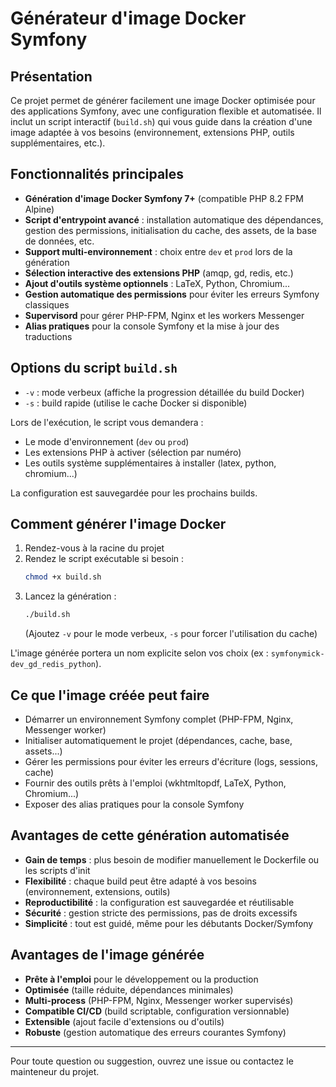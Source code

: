# Générateur d'image Docker Symfony

## Présentation

Ce projet permet de générer facilement une image Docker optimisée pour des applications Symfony, avec une configuration flexible et automatisée. Il inclut un script interactif (`build.sh`) qui vous guide dans la création d'une image adaptée à vos besoins (environnement, extensions PHP, outils supplémentaires, etc.).

## Fonctionnalités principales

- **Génération d'image Docker Symfony 7+** (compatible PHP 8.2 FPM Alpine)
- **Script d'entrypoint avancé** : installation automatique des dépendances, gestion des permissions, initialisation du cache, des assets, de la base de données, etc.
- **Support multi-environnement** : choix entre `dev` et `prod` lors de la génération
- **Sélection interactive des extensions PHP** (amqp, gd, redis, etc.)
- **Ajout d'outils système optionnels** : LaTeX, Python, Chromium...
- **Gestion automatique des permissions** pour éviter les erreurs Symfony classiques
- **Supervisord** pour gérer PHP-FPM, Nginx et les workers Messenger
- **Alias pratiques** pour la console Symfony et la mise à jour des traductions

## Options du script `build.sh`

- `-v` : mode verbeux (affiche la progression détaillée du build Docker)
- `-s` : build rapide (utilise le cache Docker si disponible)

Lors de l'exécution, le script vous demandera :
- Le mode d'environnement (`dev` ou `prod`)
- Les extensions PHP à activer (sélection par numéro)
- Les outils système supplémentaires à installer (latex, python, chromium...)

La configuration est sauvegardée pour les prochains builds.

## Comment générer l'image Docker

1. Rendez-vous à la racine du projet
2. Rendez le script exécutable si besoin :
   ```bash
   chmod +x build.sh
   ```
3. Lancez la génération :
   ```bash
   ./build.sh
   ```
   (Ajoutez `-v` pour le mode verbeux, `-s` pour forcer l'utilisation du cache)

L'image générée portera un nom explicite selon vos choix (ex : `symfonymick-dev_gd_redis_python`).

## Ce que l'image créée peut faire

- Démarrer un environnement Symfony complet (PHP-FPM, Nginx, Messenger worker)
- Initialiser automatiquement le projet (dépendances, cache, base, assets...)
- Gérer les permissions pour éviter les erreurs d'écriture (logs, sessions, cache)
- Fournir des outils prêts à l'emploi (wkhtmltopdf, LaTeX, Python, Chromium...)
- Exposer des alias pratiques pour la console Symfony

## Avantages de cette génération automatisée

- **Gain de temps** : plus besoin de modifier manuellement le Dockerfile ou les scripts d'init
- **Flexibilité** : chaque build peut être adapté à vos besoins (environnement, extensions, outils)
- **Reproductibilité** : la configuration est sauvegardée et réutilisable
- **Sécurité** : gestion stricte des permissions, pas de droits excessifs
- **Simplicité** : tout est guidé, même pour les débutants Docker/Symfony

## Avantages de l'image générée

- **Prête à l'emploi** pour le développement ou la production
- **Optimisée** (taille réduite, dépendances minimales)
- **Multi-process** (PHP-FPM, Nginx, Messenger worker supervisés)
- **Compatible CI/CD** (build scriptable, configuration versionnable)
- **Extensible** (ajout facile d'extensions ou d'outils)
- **Robuste** (gestion automatique des erreurs courantes Symfony)

---

Pour toute question ou suggestion, ouvrez une issue ou contactez le mainteneur du projet.
